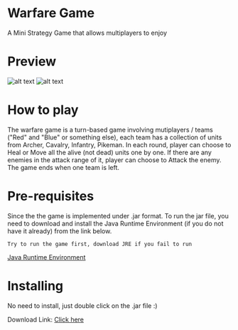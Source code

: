 # Warfare Game

A Mini Strategy Game that allows multiplayers to enjoy

# Preview
![alt text](https://user-images.githubusercontent.com/28923318/33528024-93267196-d895-11e7-93a4-6bed6d8b48ec.jpg)
![alt text](https://user-images.githubusercontent.com/28923318/33528025-9665c76c-d895-11e7-82dd-1f7c92fd910f.jpg)

# How to play

The warfare game is a turn-based game involving mutiplayers / teams ("Red" and "Blue" or something else), each team has a collection of units from Archer, Cavalry, Infantry, Pikeman. In each round, player can choose to Heal or Move all the alive (not dead) units one by one. If there are any enemies in the attack range of it, player can choose to Attack the enemy. The game ends when one team is left. 

# Pre-requisites
Since the the game is implemented under .jar format. To run the jar file, you need to download and install the Java Runtime Environment (if you do not have it already) from the link below.

```
Try to run the game first, download JRE if you fail to run
```
[Java Runtime Environment](https://www.java.com/en/download/)

# Installing

No need to install, just double click on the .jar file :)


Download Link: 
[Click here](https://drive.google.com/open?id=1TX8wsxdsEn8ihTflE5I6PB-Hu40O9B0r)




